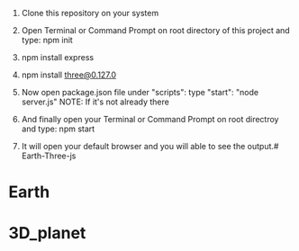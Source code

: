 1. Clone this repository on your system

2. Open Terminal or Command Prompt on root directory of this project and type: npm init

3. npm install express

4. npm install three@0.127.0

5. Now open package.json file under "scripts":  type  "start": "node server.js" 
  NOTE: If it's not already there

6. And finally open your Terminal or Command Prompt on root directroy and type: npm start

7. It will open your default browser and you will able to see the output.# Earth-Three-js
# Earth
# 3D_planet

